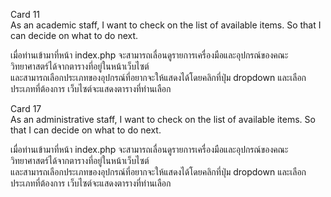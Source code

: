 Card 11 <br>
As an academic staff, I want to check on the list of available items. So that I can decide on what to do next. <br>

เมื่อท่านเข้ามาที่หน้า index.php จะสามารถเลื่อนดูรายการเครื่องมือและอุปกรณ์ของคณะวิทยาศาสตร์ได้จากตารางที่อยู่ในหน้าเว็บไซต์<br>
และสามารถเลือกประเภทของอุปกรณ์ที่อยากจะให้แสดงได้โดยคลิกที่ปุ่ม dropdown และเลือกประเภทที่ต้องการ เว็บไซต์จะแสดงตารางที่ท่านเลือก

Card 17 <br>
As an administrative staff, I want to check on the list of available items. So that I can decide on what to do next. <br>

เมื่อท่านเข้ามาที่หน้า index.php จะสามารถเลื่อนดูรายการเครื่องมือและอุปกรณ์ของคณะวิทยาศาสตร์ได้จากตารางที่อยู่ในหน้าเว็บไซต์<br>
และสามารถเลือกประเภทของอุปกรณ์ที่อยากจะให้แสดงได้โดยคลิกที่ปุ่ม dropdown และเลือกประเภทที่ต้องการ เว็บไซต์จะแสดงตารางที่ท่านเลือก
